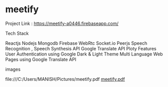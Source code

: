 # meetify

Project Link : https://meetify-a0446.firebaseapp.com/

Tech Stack

Reactjs
Nodejs
Mongodb
Firebase
WebRtc
Socket.io
Peerjs
Speech Recognition , Speech Synthesis API
Google Translate API
Ploty
Features
User Authentication using Google
Dark & Light Theme
Multi Language Web Pages using Google Translate API

 images
 
 file:///C:/Users/MANISH/Pictures/meetify.pdf
[meetify.pdf](https://github.com/manishkumar123456/meetify/files/10115171/meetify.pdf)
